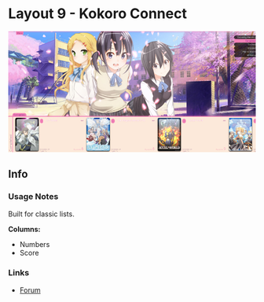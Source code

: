 # Layout 9 - Kokoro Connect

![](gallery/demo.jpg)

## Info

### Usage Notes

Built for classic lists.

**Columns:**

- Numbers
- Score

### Links

- [Forum](https://myanimelist.net/forum/?topicid=534428)